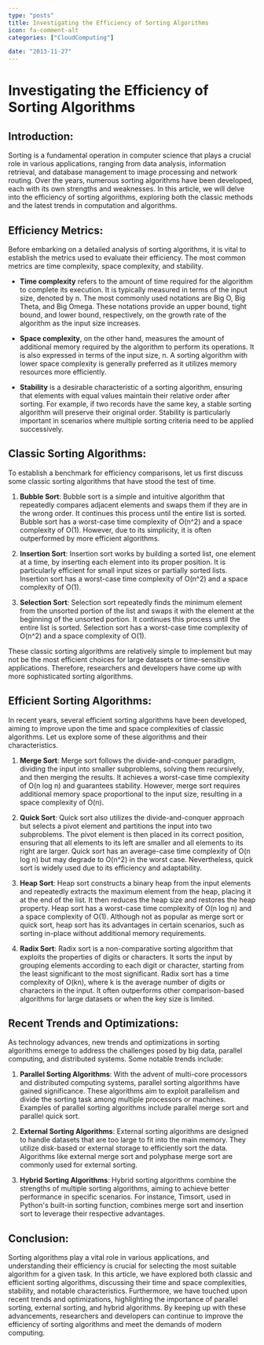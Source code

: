 ```yaml
---
type: "posts"
title: Investigating the Efficiency of Sorting Algorithms
icon: fa-comment-alt
categories: ["CloudComputing"]

date: "2013-11-27"
---
```




# Investigating the Efficiency of Sorting Algorithms

## Introduction:
Sorting is a fundamental operation in computer science that plays a crucial role in various applications, ranging from data analysis, information retrieval, and database management to image processing and network routing. Over the years, numerous sorting algorithms have been developed, each with its own strengths and weaknesses. In this article, we will delve into the efficiency of sorting algorithms, exploring both the classic methods and the latest trends in computation and algorithms.

## Efficiency Metrics:
Before embarking on a detailed analysis of sorting algorithms, it is vital to establish the metrics used to evaluate their efficiency. The most common metrics are time complexity, space complexity, and stability.

- **Time complexity** refers to the amount of time required for the algorithm to complete its execution. It is typically measured in terms of the input size, denoted by n. The most commonly used notations are Big O, Big Theta, and Big Omega. These notations provide an upper bound, tight bound, and lower bound, respectively, on the growth rate of the algorithm as the input size increases.

- **Space complexity**, on the other hand, measures the amount of additional memory required by the algorithm to perform its operations. It is also expressed in terms of the input size, n. A sorting algorithm with lower space complexity is generally preferred as it utilizes memory resources more efficiently.

- **Stability** is a desirable characteristic of a sorting algorithm, ensuring that elements with equal values maintain their relative order after sorting. For example, if two records have the same key, a stable sorting algorithm will preserve their original order. Stability is particularly important in scenarios where multiple sorting criteria need to be applied successively.

## Classic Sorting Algorithms:
To establish a benchmark for efficiency comparisons, let us first discuss some classic sorting algorithms that have stood the test of time.

1. **Bubble Sort**:
Bubble sort is a simple and intuitive algorithm that repeatedly compares adjacent elements and swaps them if they are in the wrong order. It continues this process until the entire list is sorted. Bubble sort has a worst-case time complexity of O(n^2) and a space complexity of O(1). However, due to its simplicity, it is often outperformed by more efficient algorithms.

2. **Insertion Sort**:
Insertion sort works by building a sorted list, one element at a time, by inserting each element into its proper position. It is particularly efficient for small input sizes or partially sorted lists. Insertion sort has a worst-case time complexity of O(n^2) and a space complexity of O(1).

3. **Selection Sort**:
Selection sort repeatedly finds the minimum element from the unsorted portion of the list and swaps it with the element at the beginning of the unsorted portion. It continues this process until the entire list is sorted. Selection sort has a worst-case time complexity of O(n^2) and a space complexity of O(1).

These classic sorting algorithms are relatively simple to implement but may not be the most efficient choices for large datasets or time-sensitive applications. Therefore, researchers and developers have come up with more sophisticated sorting algorithms.

## Efficient Sorting Algorithms:
In recent years, several efficient sorting algorithms have been developed, aiming to improve upon the time and space complexities of classic algorithms. Let us explore some of these algorithms and their characteristics.

1. **Merge Sort**:
Merge sort follows the divide-and-conquer paradigm, dividing the input into smaller subproblems, solving them recursively, and then merging the results. It achieves a worst-case time complexity of O(n log n) and guarantees stability. However, merge sort requires additional memory space proportional to the input size, resulting in a space complexity of O(n).

2. **Quick Sort**:
Quick sort also utilizes the divide-and-conquer approach but selects a pivot element and partitions the input into two subproblems. The pivot element is then placed in its correct position, ensuring that all elements to its left are smaller and all elements to its right are larger. Quick sort has an average-case time complexity of O(n log n) but may degrade to O(n^2) in the worst case. Nevertheless, quick sort is widely used due to its efficiency and adaptability.

3. **Heap Sort**:
Heap sort constructs a binary heap from the input elements and repeatedly extracts the maximum element from the heap, placing it at the end of the list. It then reduces the heap size and restores the heap property. Heap sort has a worst-case time complexity of O(n log n) and a space complexity of O(1). Although not as popular as merge sort or quick sort, heap sort has its advantages in certain scenarios, such as sorting in-place without additional memory requirements.

4. **Radix Sort**:
Radix sort is a non-comparative sorting algorithm that exploits the properties of digits or characters. It sorts the input by grouping elements according to each digit or character, starting from the least significant to the most significant. Radix sort has a time complexity of O(kn), where k is the average number of digits or characters in the input. It often outperforms other comparison-based algorithms for large datasets or when the key size is limited.

## Recent Trends and Optimizations:
As technology advances, new trends and optimizations in sorting algorithms emerge to address the challenges posed by big data, parallel computing, and distributed systems. Some notable trends include:

1. **Parallel Sorting Algorithms**:
With the advent of multi-core processors and distributed computing systems, parallel sorting algorithms have gained significance. These algorithms aim to exploit parallelism and divide the sorting task among multiple processors or machines. Examples of parallel sorting algorithms include parallel merge sort and parallel quick sort.

2. **External Sorting Algorithms**:
External sorting algorithms are designed to handle datasets that are too large to fit into the main memory. They utilize disk-based or external storage to efficiently sort the data. Algorithms like external merge sort and polyphase merge sort are commonly used for external sorting.

3. **Hybrid Sorting Algorithms**:
Hybrid sorting algorithms combine the strengths of multiple sorting algorithms, aiming to achieve better performance in specific scenarios. For instance, Timsort, used in Python's built-in sorting function, combines merge sort and insertion sort to leverage their respective advantages.

## Conclusion:
Sorting algorithms play a vital role in various applications, and understanding their efficiency is crucial for selecting the most suitable algorithm for a given task. In this article, we have explored both classic and efficient sorting algorithms, discussing their time and space complexities, stability, and notable characteristics. Furthermore, we have touched upon recent trends and optimizations, highlighting the importance of parallel sorting, external sorting, and hybrid algorithms. By keeping up with these advancements, researchers and developers can continue to improve the efficiency of sorting algorithms and meet the demands of modern computing.